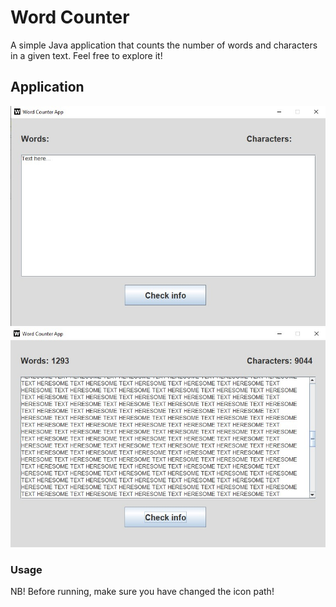 <h1>Word Counter</h1>
<p>A simple Java application that counts the number of words and characters in a given text. Feel free to explore it!</p>
<h2>Application</h2>
<img src="https://raw.githubusercontent.com/anachevv/WordCounter/main/images/app.jpg">
<img src="https://raw.githubusercontent.com/anachevv/WordCounter/main/images/result.jpg">
<h3>Usage</h3>
<p>NB! Before running, make sure you have changed the icon path!</p>